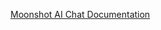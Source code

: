 [Moonshot AI Chat Documentation](https://docs.spring.io/spring-ai/reference/1.0-SNAPSHOT/api/chat/moonshot-chat.html)